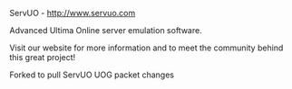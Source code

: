 ServUO - http://www.servuo.com

Advanced Ultima Online server emulation software.

Visit our website for more information and to meet the community behind this great project!

Forked to pull ServUO UOG packet changes
